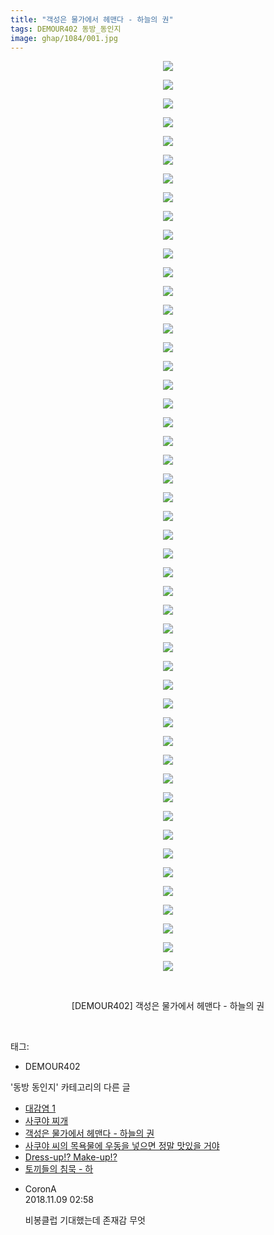 ```yaml
---
title: "객성은 물가에서 헤맨다 - 하늘의 권"
tags: DEMOUR402 동방_동인지
image: ghap/1084/001.jpg
---
```

<div class="article">
<p style="text-align: center; clear: none; float: none;"><img src="{{ site.nasurl }}/ghap/1084/001.jpg"/></p>
<p style="text-align: center; clear: none; float: none;"><img src="{{ site.nasurl }}/ghap/1084/002.jpg"/></p>
<p style="text-align: center; clear: none; float: none;"><img src="{{ site.nasurl }}/ghap/1084/003.jpg"/></p>
<p style="text-align: center; clear: none; float: none;"><img src="{{ site.nasurl }}/ghap/1084/004.jpg"/></p>
<p style="text-align: center; clear: none; float: none;"><img src="{{ site.nasurl }}/ghap/1084/005.jpg"/></p>
<p style="text-align: center; clear: none; float: none;"><img src="{{ site.nasurl }}/ghap/1084/006.jpg"/></p>
<p style="text-align: center; clear: none; float: none;"><img src="{{ site.nasurl }}/ghap/1084/007.jpg"/></p>
<p style="text-align: center; clear: none; float: none;"><img src="{{ site.nasurl }}/ghap/1084/008.jpg"/></p>
<p style="text-align: center; clear: none; float: none;"><img src="{{ site.nasurl }}/ghap/1084/009.jpg"/></p>
<p style="text-align: center; clear: none; float: none;"><img src="{{ site.nasurl }}/ghap/1084/010.jpg"/></p>
<p style="text-align: center; clear: none; float: none;"><img src="{{ site.nasurl }}/ghap/1084/011.jpg"/></p>
<p style="text-align: center; clear: none; float: none;"><img src="{{ site.nasurl }}/ghap/1084/012.jpg"/></p>
<p style="text-align: center; clear: none; float: none;"><img src="{{ site.nasurl }}/ghap/1084/013.jpg"/></p>
<p style="text-align: center; clear: none; float: none;"><img src="{{ site.nasurl }}/ghap/1084/014.jpg"/></p>
<p style="text-align: center; clear: none; float: none;"><img src="{{ site.nasurl }}/ghap/1084/015.jpg"/></p>
<p style="text-align: center; clear: none; float: none;"><img src="{{ site.nasurl }}/ghap/1084/016.jpg"/></p>
<p style="text-align: center; clear: none; float: none;"><img src="{{ site.nasurl }}/ghap/1084/017.jpg"/></p>
<p style="text-align: center; clear: none; float: none;"><img src="{{ site.nasurl }}/ghap/1084/018.jpg"/></p>
<p style="text-align: center; clear: none; float: none;"><img src="{{ site.nasurl }}/ghap/1084/019.jpg"/></p>
<p style="text-align: center; clear: none; float: none;"><img src="{{ site.nasurl }}/ghap/1084/020.jpg"/></p>
<p style="text-align: center; clear: none; float: none;"><img src="{{ site.nasurl }}/ghap/1084/021.jpg"/></p>
<p style="text-align: center; clear: none; float: none;"><img src="{{ site.nasurl }}/ghap/1084/022.jpg"/></p>
<p style="text-align: center; clear: none; float: none;"><img src="{{ site.nasurl }}/ghap/1084/023.jpg"/></p>
<p style="text-align: center; clear: none; float: none;"><img src="{{ site.nasurl }}/ghap/1084/024.jpg"/></p>
<p style="text-align: center; clear: none; float: none;"><img src="{{ site.nasurl }}/ghap/1084/025.jpg"/></p>
<p style="text-align: center; clear: none; float: none;"><img src="{{ site.nasurl }}/ghap/1084/026.jpg"/></p>
<p style="text-align: center; clear: none; float: none;"><img src="{{ site.nasurl }}/ghap/1084/027.jpg"/></p>
<p style="text-align: center; clear: none; float: none;"><img src="{{ site.nasurl }}/ghap/1084/028.jpg"/></p>
<p style="text-align: center; clear: none; float: none;"><img src="{{ site.nasurl }}/ghap/1084/029.jpg"/></p>
<p style="text-align: center; clear: none; float: none;"><img src="{{ site.nasurl }}/ghap/1084/030.jpg"/></p>
<p style="text-align: center; clear: none; float: none;"><img src="{{ site.nasurl }}/ghap/1084/031.jpg"/></p>
<p style="text-align: center; clear: none; float: none;"><img src="{{ site.nasurl }}/ghap/1084/032.jpg"/></p>
<p style="text-align: center; clear: none; float: none;"><img src="{{ site.nasurl }}/ghap/1084/033.jpg"/></p>
<p style="text-align: center; clear: none; float: none;"><img src="{{ site.nasurl }}/ghap/1084/034.jpg"/></p>
<p style="text-align: center; clear: none; float: none;"><img src="{{ site.nasurl }}/ghap/1084/035.jpg"/></p>
<p style="text-align: center; clear: none; float: none;"><img src="{{ site.nasurl }}/ghap/1084/036.jpg"/></p>
<p style="text-align: center; clear: none; float: none;"><img src="{{ site.nasurl }}/ghap/1084/037.jpg"/></p>
<p style="text-align: center; clear: none; float: none;"><img src="{{ site.nasurl }}/ghap/1084/038.jpg"/></p>
<p style="text-align: center; clear: none; float: none;"><img src="{{ site.nasurl }}/ghap/1084/039.jpg"/></p>
<p style="text-align: center; clear: none; float: none;"><img src="{{ site.nasurl }}/ghap/1084/040.jpg"/></p>
<p style="text-align: center; clear: none; float: none;"><img src="{{ site.nasurl }}/ghap/1084/041.jpg"/></p>
<p style="text-align: center; clear: none; float: none;"><img src="{{ site.nasurl }}/ghap/1084/042.jpg"/></p>
<p style="text-align: center; clear: none; float: none;"><img src="{{ site.nasurl }}/ghap/1084/043.jpg"/></p>
<p style="text-align: center; clear: none; float: none;"><img src="{{ site.nasurl }}/ghap/1084/044.jpg"/></p>
<p style="text-align: center; clear: none; float: none;"><img src="{{ site.nasurl }}/ghap/1084/045.jpg"/></p>
<p style="text-align: center; clear: none; float: none;"><img src="{{ site.nasurl }}/ghap/1084/046.jpg"/></p>
<p style="text-align: center; clear: none; float: none;"><img src="{{ site.nasurl }}/ghap/1084/047.jpg"/></p>
<p style="text-align: center; clear: none; float: none;"><img src="{{ site.nasurl }}/ghap/1084/048.jpg"/></p>
<p style="text-align: center; clear: none; float: none;"><img src="{{ site.nasurl }}/ghap/1084/049.jpg"/></p>
<p style="text-align: center; clear: none; float: none;"><br/></p>
<p style="text-align: center; clear: none; float: none;">[DEMOUR402] 객성은 물가에서 헤맨다 - 하늘의 권</p>
<p><br/></p>
</div><div class="tagTrail">
<p>태그: </p>
<ul>
<li>DEMOUR402</li>
</ul>
</div><div class="another">
<p>'동방 동인지' 카테고리의 다른 글</p>
<ul>
<li><a href="/2016-07-25-ghap_1086">대감염 1</a></li>
<li><a href="/2016-07-25-ghap_1085">사쿠야 찌개</a></li>
<li><a href="/2016-07-25-ghap_1084">객성은 물가에서 헤맨다 - 하늘의 권</a></li>
<li><a href="/2016-07-24-ghap_1082">사쿠야 씨의 목욕물에 우동을 넣으면 정말 맛있을 거야</a></li>
<li><a href="/2016-07-24-ghap_1080">Dress-up!? Make-up!?</a></li>
<li><a href="/2016-07-24-ghap_1079">토끼들의 침묵 - 하</a></li>
</ul>
</div><div class="cb_module cb_fluid">
<div class="cb_wrt cb_profile">
<div class="comment">
<ul>
<li class="cb_thumb_off" id="comment15370208">
<div class="cb_comment_area">
<div class="cb_info_area">
<div class="cb_section">
<span class="cb_nick_name">CoronA</span>
</div>
<div class="cb_section">
<span class="cb_date">2018.11.09 02:58 </span>
</div>
</div>
<div class="cb_dsc_comment">
<p class="cb_dsc">
											비봉클럽 기대했는데 존재감 무엇
										</p>
</div>
</div></li>
</ul>
</div>
</div><!-- commentList close -->
</div>
<br/>
<p id="refer"></p>
<br/>
